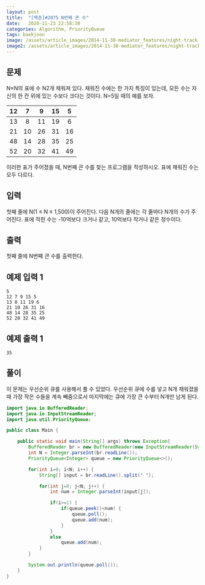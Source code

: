 ```yaml
---
layout: post
title:  "[백준]#2075 N번째 큰 수"
date:   2020-11-23 22:58:30
categories: Algorithm, PriorityQueue
tags: baekjoon
image: /assets/article_images/2014-11-30-mediator_features/night-track.JPG
image2: /assets/article_images/2014-11-30-mediator_features/night-track-mobile.JPG
---
```


문제
--------------------

N×N의 표에 수 N2개 채워져 있다. 채워진 수에는 한 가지 특징이 있는데, 모든 수는 자신의 한 칸 위에 있는 수보다 크다는 것이다. N=5일 때의 예를 보자.

|12|7|9|15|5|
|:--:|:--:|:--:|:--:|:--:|
|13|8|11|19|6|
|21|10|26|31|16|
|48|14|28|35|25|
|52|20|32|41|49|

이러한 표가 주어졌을 때, N번째 큰 수를 찾는 프로그램을 작성하시오. 표에 채워진 수는 모두 다르다.

입력
---------------------------

첫째 줄에 N(1 ≤ N ≤ 1,500)이 주어진다. 다음 N개의 줄에는 각 줄마다 N개의 수가 주어진다. 표에 적힌 수는 -10억보다 크거나 같고, 10억보다 작거나 같은 정수이다.

출력
----------------

첫째 줄에 N번째 큰 수를 출력한다.

예제 입력 1 
----------------------

```
5
12 7 9 15 5
13 8 11 19 6
21 10 26 31 16
48 14 28 35 25
52 20 32 41 49
```

예제 출력 1 
------------------------

```
35
```

풀이
--------------------------

이 문제는 우선순위 큐를 사용해서 풀 수 있었다. 우선순위 큐에 수를 넣고 N개 채워졌을 때 가장 작은 수들을 계속 빼줌으로서 마지막에는 큐에 가장 큰 수부터 N개만 남게 된다.

```java
import java.io.BufferedReader;
import java.io.InputStreamReader;
import java.util.PriorityQueue;

public class Main {

    public static void main(String[] args) throws Exception{
        BufferedReader br = new BufferedReader(new InputStreamReader(System.in));
        int N = Integer.parseInt(br.readLine());
        PriorityQueue<Integer> queue = new PriorityQueue<>();

        for(int i=0; i<N; i++) {
            String[] input = br.readLine().split(" ");

            for(int j=0; j<N; j++) {
                int num = Integer.parseInt(input[j]);

                if(i>=1) {
                    if(queue.peek()<num) {
                        queue.poll();
                        queue.add(num);
                    }
                }
                else
                    queue.add(num);
            }
        }

        System.out.println(queue.poll());
    }
}
```
